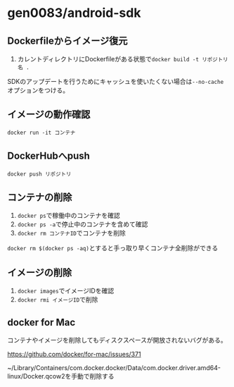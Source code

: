 gen0083/android-sdk
=======

## Dockerfileからイメージ復元

1. カレントディレクトリにDockerfileがある状態で`docker build -t リポジトリ名 .`

SDKのアップデートを行うためにキャッシュを使いたくない場合は`--no-cache`オプションをつける。

## イメージの動作確認

`docker run -it コンテナ`

## DockerHubへpush

`docker push リポジトリ`

## コンテナの削除

1. `docker ps`で稼働中のコンテナを確認
1. `docker ps -a`で停止中のコンテナを含めて確認
1. `docker rm コンテナID`でコンテナを削除

`docker rm $(docker ps -aq)`とすると手っ取り早くコンテナ全削除ができる

## イメージの削除

1. `docker images`でイメージIDを確認
1. `docker rmi イメージID`で削除

## docker for Mac

コンテナやイメージを削除してもディスクスペースが開放されないバグがある。

https://github.com/docker/for-mac/issues/371

~/Library/Containers/com.docker.docker/Data/com.docker.driver.amd64-linux/Docker.qcow2を手動で削除する
